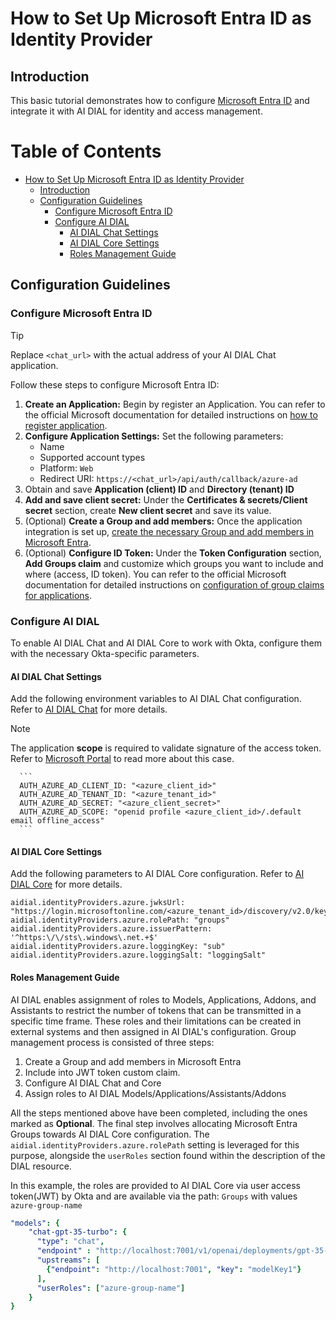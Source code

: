 
<!-- omit from toc -->

# How to Set Up Microsoft Entra ID as Identity Provider

## Introduction

This basic tutorial demonstrates how to configure [Microsoft Entra ID](https://learn.microsoft.com/en-us/entra/fundamentals/whatis) and integrate it with AI DIAL for identity and access management.

<div class="docusaurus-ignore">

<!-- omit from toc -->
# Table of Contents

- [How to Set Up Microsoft Entra ID as Identity Provider](#how-to-set-up-microsoft-entra-id-as-identity-provider)
  - [Introduction](#introduction)
  - [Configuration Guidelines](#configuration-guidelines)
    - [Configure Microsoft Entra ID](#configure-microsoft-entra-id)
    - [Configure AI DIAL](#configure-ai-dial)
      - [AI DIAL Chat Settings](#ai-dial-chat-settings)
      - [AI DIAL Core Settings](#ai-dial-core-settings)
      - [Roles Management Guide](#roles-management-guide)
  
</div>

## Configuration Guidelines

### Configure Microsoft Entra ID

> [!TIP]
> Replace `<chat_url>` with the actual address of your AI DIAL Chat application.

Follow these steps to configure Microsoft Entra ID:

1. **Create an Application:** Begin by register an Application. You can refer to the official Microsoft documentation for detailed instructions on [how to register application](https://learn.microsoft.com/en-us/azure/healthcare-apis/register-application).
1. **Configure Application Settings:** Set the following parameters:
    - Name
    - Supported account types
    - Platform: `Web`
    - Redirect URI: `https://<chat_url>/api/auth/callback/azure-ad`
1. Obtain and save **Application (client) ID** and **Directory (tenant) ID**
1. **Add and save client secret:** Under the **Certificates & secrets/Client secret** section, create **New client secret** and save its value.
1. (Optional) **Create a Group and add members:** Once the application integration is set up, [create the necessary Group and add members in Microsoft Entra](https://learn.microsoft.com/en-us/entra/fundamentals/groups-view-azure-portal).
2. (Optional) **Configure ID Token:** Under the **Token Configuration** section, **Add Groups claim** and customize which groups you want to include and where (access, ID token). You can refer to the official Microsoft documentation for detailed instructions on [configuration of group claims for applications](https://learn.microsoft.com/en-us/entra/identity/hybrid/connect/how-to-connect-fed-group-claims#important-caveats-for-this-functionality).

### Configure AI DIAL

To enable AI DIAL Chat and AI DIAL Core to work with Okta, configure them with the necessary Okta-specific parameters.

#### AI DIAL Chat Settings

Add the following environment variables to AI DIAL Chat configuration. Refer to [AI DIAL Chat](https://github.com/epam/ai-dial-chat/blob/development/apps/chat/README.md#environment-variables) for more details.

> [!NOTE]
>  The application **scope** is required to validate signature of the access token.
> Refer to [Microsoft Portal](https://learn.microsoft.com/en-us/answers/questions/318741/graphapi-cannot-validate-access-token-signature) to read more about this case.
   
      ```
      AUTH_AZURE_AD_CLIENT_ID: "<azure_client_id>"
      AUTH_AZURE_AD_TENANT_ID: "<azure_tenant_id>"
      AUTH_AZURE_AD_SECRET: "<azure_client_secret>"
      AUTH_AZURE_AD_SCOPE: "openid profile <azure_client_id>/.default email offline_access"
      ```

#### AI DIAL Core Settings

Add the following parameters to AI DIAL Core configuration. Refer to [AI DIAL Core](https://github.com/epam/ai-dial-core?tab=readme-ov-file#configuration) for more details.
   
  ```
  aidial.identityProviders.azure.jwksUrl: "https://login.microsoftonline.com/<azure_tenant_id>/discovery/v2.0/keys"
  aidial.identityProviders.azure.rolePath: "groups"
  aidial.identityProviders.azure.issuerPattern: '^https:\/\/sts\.windows\.net.+$'
  aidial.identityProviders.azure.loggingKey: "sub"
  aidial.identityProviders.azure.loggingSalt: "loggingSalt"
  ```

#### Roles Management Guide

AI DIAL enables assignment of roles to Models, Applications, Addons, and Assistants to restrict the number of tokens that can be transmitted in a specific time frame. These roles and their limitations can be created in external systems and then assigned in AI DIAL's configuration.
Group management process is consisted of three steps:

1. Create a Group and add members in Microsoft Entra
1. Include into JWT token custom claim.
1. Configure AI DIAL Chat and Core
1. Assign roles to AI DIAL Models/Applications/Assistants/Addons

All the steps mentioned above have been completed, including the ones marked as **Optional**. The final step involves allocating Microsoft Entra Groups towards AI DIAL Core configuration. The `aidial.identityProviders.azure.rolePath` setting is leveraged for this purpose, alongside the `userRoles` section found within the description of the DIAL resource.

In this example, the roles are provided to AI DIAL Core via user access token(JWT) by Okta and are available via the path: `Groups` with values `azure-group-name`

  ```yaml
  "models": {
      "chat-gpt-35-turbo": {
        "type": "chat",
        "endpoint" : "http://localhost:7001/v1/openai/deployments/gpt-35-turbo/chat/completions",
        "upstreams": [
          {"endpoint": "http://localhost:7001", "key": "modelKey1"}
        ],
        "userRoles": ["azure-group-name"]
      }
  }
  ```
